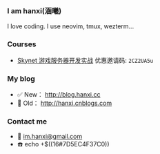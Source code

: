 ### I am hanxi(涵曦)

I love coding. I use neovim, tmux, wezterm...

### Courses

- [Skynet 游戏服务器开发实战](https://www.lanqiao.cn/courses/2770)  优惠邀请码: `2CZ2UA5u`

### My blog

- :white_check_mark: New： http://blog.hanxi.cc
- :underage: Old： http://hanxi.cnblogs.com

### Contact me

- :email: im.hanxi@gmail.com
- :phone: echo +$((16#7D5EC4F37C0))


